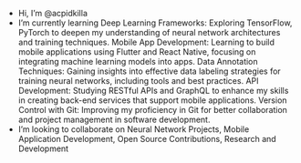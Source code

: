 -  Hi, I’m @acpidkilla
-  I’m currently learning Deep Learning Frameworks: Exploring TensorFlow, PyTorch to deepen my understanding of neural network architectures and training techniques.
Mobile App Development: Learning to build mobile applications using Flutter and React Native, focusing on integrating machine learning models into apps.
Data Annotation Techniques: Gaining insights into effective data labeling strategies for training neural networks, including tools and best practices.
API Development: Studying RESTful APIs and GraphQL to enhance my skills in creating back-end services that support mobile applications.
Version Control with Git: Improving my proficiency in Git for better collaboration and project management in software development.
-  I’m looking to collaborate on Neural Network Projects, Mobile Application Development, Open Source Contributions, Research and Development
<!---
acpidkilla/acpidkilla is a ✨ special ✨ repository because its `README.md` (this file) appears on your GitHub profile.
You can click the Preview link to take a look at your changes.
--->
